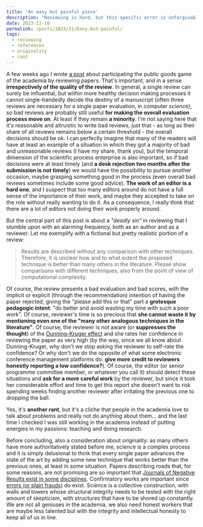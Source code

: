 ```yaml
---
title: 'An easy but painful piece'
description: "Reviewing is hard, but this specific error is unforgivable"
date: 2023-11-18
permalink: /posts/2023/11/Easy-but-painful/
tags:
  - reviewing
  - references
  - originality
  - rant
---
```


A few weeks ago I wrote [a post](https://giuseppevizzari.github.io/posts/2023/11/Contributing/) about participating the public goods game of the academia by reviewing papers. That's important, and in a sense __irrespectively of the quality of the review__. In general, a single review can surely be influential, but within more healthy decision making processes it cannot single-handedly decide tha destiny of a manuscript (often three reviews are necessary for a single paper evaluation, in computer science), so bad reviews are probably still useful __for making the overall evaluation process move on__. At least if they remain __a minority__. I'm not saying here that it's reasonable and altruistic to write bad reviews, just that - as long as their share of all reviews remains below a certain threshold - the overall decisions should be ok. I can perfectly imagine that many of the readers will have at least an example of a situation in which they got a majority of bad and unreasonable reviews (I have my share, thank you), but the temporal dimension of the scientific process enterprise is also important, so if bad decisions were at least timely (and __a desk rejection two months after the submission is not timely__) we would have the possibility to pursue another occasion, maybe grasping something good in the process (even overall bad reviews sometimes include some good advice). __The work of an editor is a hard one__, and I suspect that too many editors around do not have a full sense of the importance of their work, and maybe they accepted to take on the role without really wanting to do it. As a consequence, I really think that there are a lot of editors not doing their work properly around.

But the central part of this post is about a *"deadly sin"* in reviewing that I stumble upon with an alarming frequency, both as an author and as a reviewer. Let me exemplify with a fictional but pretty realistic portion of a review:

> Results are described without any comparison with other techniques. Therefore, it is unclear how and to what extent the proposed technique is better than many others in the literature. Please show comparisons with different techniques, also from the point of view of computational complexity.

Of course, the review presents a bad evaluation and bad scores, with the implicit or explicit (through the recommendation) intention of having the paper rejected, giving the "please add this or that" part a __grotesque pedagogic intent__: "do better and avoid wasting my time with such a poor work". Of course, reviewer's time is so precious that __she cannot waste it by mentioning even one of the "many other analogous techniques in the literature"__. Of course, the reviewer is not aware (or __suppresses the thought__) of the [Dunning-Kruger effect](https://en.wikipedia.org/wiki/Dunning%E2%80%93Kruger_effect) and she rates her confidence in reviewing the paper as very high (by the way, since we all know about Dunning-Kruger, why don't we stop asking the reviewer to self-rate the confidence? Or why don't we do the opposite of what some electronic conference management platforms do: __give more credit to reviewers honestly reporting a low confidence?__). Of course, the editor (or senior programme committee member, or whatever you call it) should detect these situations and __ask for a more careful work__ by the reviewer, but since it took her considerable effort and time to get this report she doesn't want to risk spending weeks finding another reviewer after irritating the previous one to dropping the ball.

Yes, it's __another rant__, but it's a cliche that people in the academia love to talk about problems and really not do anything about them... and the last time I checked I was still working in the academia instead of putting energies in my passions: teaching and doing research.

Before concluding, also a consideration about originality: as many others have more authoritatively stated before me, science is a complex process and it is simply delusional to think that every single paper advances the state of the art by adding some new technique that works better than the previous ones, at least in some situation. Papers describing roads that, for some reasons, are not promising are so important that [Journals of Negative Results exist in some disciplines](https://www.enago.com/academy/top-10-journals-publish-negative-results/). Confirmatory works are important since [errors (or plain frauds)](https://www.sciencefictions.org/) do exist. Science is a collective construction, with walls and towers whose structural integrity needs to be tested with the right amount of skepticism, with structures that have to be shored up constantly. We are not all geniuses in the academia, we also need honest workers that are maybe less talented but with the integrity and intellectual honesty to keep all of us in line.
